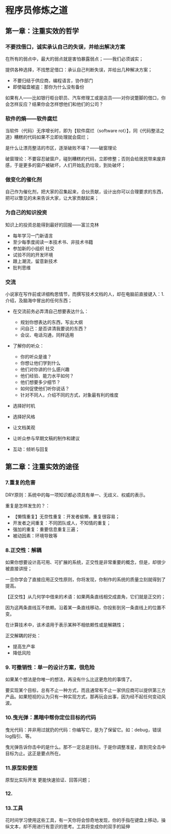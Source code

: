 

# 程序员修炼之道

## 第一章：注重实效的哲学

### 不要找借口，诚实承认自己的失误，并给出解决方案

在所有的弱点中，最大的弱点就是害怕暴露弱点；——我们必须诚实；



提供各种选择，不找憋足借口：承认自己判断失误，并给出几种解决方案；

- 不要归结于供应商，编程语言，协作部门
- 即使磁盘被盗：那你为什么没有备份

如果有人——比如银行柜台职员、汽车修理工或是店员——对你说蹩脚的借口，你会怎样反应？结果你会怎样想他们和他们的公司？

### 软件的熵——软件腐烂

当软件（代码）无序增长时，即为【软件腐烂（software rot）】，同《代码整洁之道》糟糕的代码如果不立即处理就会腐烂；

是什么让漂亮整洁的市区，逐渐破败不堪？——破窗理论

破窗理论：不要容忍破窗户，碰到糟糕的代码，立即修整；否则会给居民带来废弃感，于是更多的窗户被破坏，人们开始乱扔垃圾，到处破坏；

### 做变化的催化剂

自己作为催化剂，把大家的召集起来，合伙贡献，设计出你可以合理要求的东西，把可以瞥见的未来告诉大家，让大家贡献起来；

### 为自己的知识投资

知识上的投资总能得到最好的回报——富兰克林

- 每年学习一门新语言
- 至少每季度阅读一本技术书、非技术书籍
- 参加新的小组织 社交
- 试验不同的开发环境
- 跟上潮流，留意新技术
- 批判思维

### 交流

小说家在写作前或详细构思情节，而撰写技术文档的人，却在电脑前直接键入：1.介绍，及脑海中冒出的任何东西；

- 在交流前务必弄清自己想要表达什么：
  - 规划你想表达的东西，写出大纲
  - 问自己：是否讲清我要说的东西？
  - 会议、电话沟通，同样适用

- 了解你的听众：
  - 你的听众是谁？
  - 你想让他们学到什么
  - 他们对你讲的什么感兴趣
  - 他们经验、能力水平如何？
  - 他们想要多少细节？
  - 如何促使他们听你说话？
  - 针对不同人，介绍不同的方式，对象最有利的维度

- 选择好时机
- 选择好风格
- 让文档美观
- 让听众参与早期文稿的制作和建议
- 互动：倾听与回复

## 第二章：注重实效的途径

### 7.重复的危害

DRY原则：系统中的每一项知识都必须具有单一、无歧义、权威的表示。

重复是怎样发生的？：

- 【懒惰重复】无奈性重复：开发者偷懒，重复很容易；
- 开发者之间重复：不同团队或人，不知情的重复；
- 强加的重复：重要信息重复三遍；
- 被动因素：环境导致等

### 8.正交性：解耦

如果你想要设计高可用、可扩展的系统，正交性是非常重要的概念，但是，却很少被直接讲授；

一旦你学会了直接应用正交性原则，你将发现，你制作的系统的质量立刻就得到了提高。



【正交性】从几何学中借来的术语：如果两条直线相交成直角，它们就是正交的；

因为这两条直线互不依赖。沿着某一条直线移动，你投影到另一条直线上的位置不变。



在计算技术中，该术语用于表示某种不相依赖性或是解耦性；



正交解耦的好处：

- 提高生产率
- 降低风险

### 9. 可撤销性：单一的设计方案，很危险

如果某个想法是你唯一的想法，再没有什么比这更危险的事情了。

要实现某个目标，总有不止一种方式，而且通常有不止一家供应商可以提供第三方产品。如果短视的认为只有一种实现方式，那再玩会出事，因为经不起任何变动风波。

### 10.曳光弹：黑暗中帮你定位目标的代码

曳光代码：并非用过就扔的代码：你编写它，是为了保留它。如：debug，错误log指引、等。

曳光弹告诉你击中的是什么。那不一定总是目标。于是你调整准星，直到完全击中目标为止。这正是要点所在。

### 11.原型和便签

原型比实际开发 更能快速验证、回答问题；

### 12.



### 13.工具

花时间学习使用这些工具，有一天你将会惊奇地发现，你的手指在键盘上移动，操纵文本，却不用进行有意识的思考。工具将变成你的双手的延伸





